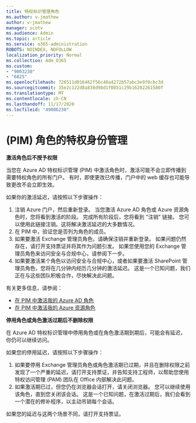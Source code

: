```yaml
---
title: 特权标识管理角色
ms.author: v-jmathew
author: v-jmathew
manager: scotv
ms.audience: Admin
ms.topic: article
ms.service: o365-administration
ROBOTS: NOINDEX, NOFOLLOW
localization_priority: Normal
ms.collection: Adm_O365
ms.custom:
- "9003230"
- "6825"
ms.openlocfilehash: 726511d016462f56c48a4272b57abc3e9f0cbc3d
ms.sourcegitcommit: 35e2c122d8a838d98d1f0851c29b16282261580f
ms.translationtype: MT
ms.contentlocale: zh-CN
ms.lasthandoff: 11/17/2020
ms.locfileid: "49086230"
---
```

# <a name="privileged-identity-managementpim-role"></a> (PIM) 角色的特权身份管理

**激活角色后不授予权限**

当您在 Azure AD 特权标识管理 (PIM) 中激活角色时，激活可能不会立即传播到需要特权角色的所有门户。 有时，即使更改已传播，门户中的 web 缓存也可能导致更改不会立即生效。

如果你的激活延迟，请按照以下步骤操作：

1. 注销 Azure 门户，然后重新登录。 当您激活 Azure AD 角色或 Azure 资源角色时，您将看到激活的阶段。 完成所有阶段后，您将看到 "注销" 链接。 您可以使用此链接注销。这将解决激活延迟的大多数情况。
2. 在 PIM 中，验证您是否列为角色的成员。
3. 如果要激活 Exchange 管理员角色，请确保注销并重新登录。 如果问题仍然存在，请打开支持票证并将其作为问题引发。 如果您使用您的 Exchange 管理员角色来访问安全与合规中心，请参阅下一步。
4. 如果要激活某个角色以访问安全与合规中心，或者如果要激活 SharePoint 管理员角色，您将在几分钟内经历几分钟的激活延迟。 这是一个已知问题，我们正在与这些团队积极合作，尽快解决此问题。

有关更多信息，请参阅：

- [在 PIM 中激活我的 Azure AD 角色](https://docs.microsoft.com/azure/active-directory/privileged-identity-management/pim-how-to-activate-role?WT.mc_id=Portal-Microsoft_Azure_Support "https://docs.microsoft.com/azure/active-directory/privileged-identity-management/pim-how-to-activate-role?wt.mc_id=portal-microsoft_azure_support")
- [在 PIM 中激活我的 Azure 资源角色](https://docs.microsoft.com/azure/active-directory/privileged-identity-management/pim-resource-roles-activate-your-roles?WT.mc_id=Portal-Microsoft_Azure_Support "https://docs.microsoft.com/azure/active-directory/privileged-identity-management/pim-resource-roles-activate-your-roles?wt.mc_id=portal-microsoft_azure_support")

**停用角色或角色激活过期后不删除权限**

在 Azure AD 特权标识管理中停用角色或在角色激活期到期后，可能会有延迟，你仍可以继续访问。

如果您的停用延迟，请按照以下步骤操作：

1. 如果要停用 Exchange 管理员角色或角色激活期已过期，并且在删除权限之前发现了一个严重的延迟，请打开支持票证，并告知支持工程师，以帮助您使用特权访问管理 (PAM) 团队在 Office 内部解决此问题。
2. 如果激活期已过，但您仍在浏览器会话打开，请关闭浏览器。 您可以继续使用该角色，直到您关闭该会话。 这是一个已知问题，在激活过期后，我们会看到一个潜在的修补程序，以主动吊销每个会话。

如果您的延迟与这两个场景不同，请打开支持票证。
